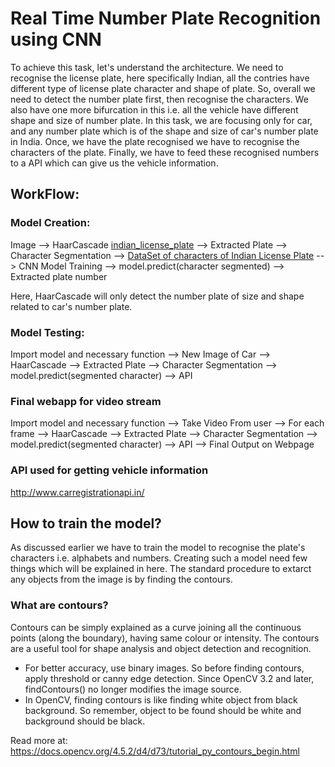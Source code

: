 # Real Time Number Plate Recognition using CNN

To achieve this task, let's understand the architecture. We need to recognise the license plate, here specifically Indian, all the contries have different type of license plate character and shape of plate.
So, overall we need to detect the number plate first, then recognise the characters. We also have one more bifurcation in this i.e. all the vehicle have different shape and size of number plate.
In this task, we are focusing only for car, and any number plate which is of the shape and size of car's number plate in India. Once, we have the plate recognised we have to recognise the characters of the plate.
Finally, we have to feed these recognised numbers to a API which can give us the vehicle information.

## WorkFlow:

### Model Creation:

Image --> HaarCascade [indian_license_plate](https://github.com/AnonMrNone/indian_licenseplate_recognition/blob/master/indian_license_plate.xml) --> Extracted Plate --> Character Segmentation --> [DataSet of characters of Indian License Plate](https://github.com/AnonMrNone/indian_licenseplate_recognition/tree/master/data/data) --> CNN Model Training --> model.predict(character segmented) --> Extracted plate number

Here, HaarCascade will only detect the number plate of size and shape related to car's number plate.

### Model Testing:

Import model and necessary function --> New Image of Car --> HaarCascade --> Extracted Plate --> Character Segmentation --> model.predict(segmented character) --> API

### Final webapp for video stream

Import model and necessary function --> Take Video From user --> For each frame --> HaarCascade --> Extracted Plate --> Character Segmentation --> model.predict(segmented character) --> API --> Final Output on Webpage

### API used for getting vehicle information

http://www.carregistrationapi.in/

## How to train the model?

As discussed earlier we have to train the model to recognise the plate's characters i.e. alphabets and numbers. Creating such a model need few things which will be explained in here.
The standard procedure to extarct any objects from the image is by finding the contours.

### What are contours?

Contours can be simply explained as a curve joining all the continuous points (along the boundary), having same colour or intensity. The contours are a useful tool for shape analysis and object detection and recognition.
* For better accuracy, use binary images. So before finding contours, apply threshold or canny edge detection. Since OpenCV 3.2 and later, findContours() no longer modifies the image source.
* In OpenCV, finding contours is like finding white object from black background. So remember, object to be found should be white and background should be black.

Read more at: https://docs.opencv.org/4.5.2/d4/d73/tutorial_py_contours_begin.html

